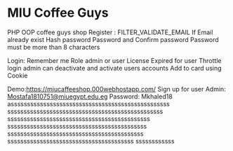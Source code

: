 # MIU Coffee Guys

PHP OOP coffee guys shop 
Register :
FILTER_VALIDATE_EMAIL
If Email already exist
Hash password 
Password and Confirm password 
Password must be more than 8 characters

Login:
Remember me 
Role admin or user
License Expired for user
Throttle login
admin can deactivate and activate users accounts
Add to card using Cookie

Demo:https://miucaffeeshop.000webhostapp.com/
Sign up for user
Admin: Mostafa1810751@miuegypt.edu.eg 
Password: Mkhaled18
asssssssssssssssssssssssssssssssssssssssssssssssss
ssssssssssssssssssssssssssssssssssssssssssssssss
ssssssssssssssssssssssssssssssssssssssssssss
sssssssssssssssssssssssssssssssssssssssssss
ssssssssssssssssssssssssssssssssssssssssss
sssssssssssssssssssssssssssssssssssssss
ssssssssssss
